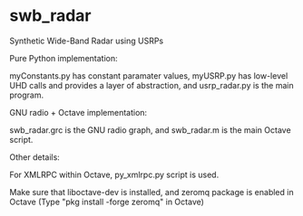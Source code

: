 # swb_radar
Synthetic Wide-Band Radar using USRPs

Pure Python implementation: 

myConstants.py has constant paramater values,
myUSRP.py has low-level UHD calls and provides a layer of abstraction, and
usrp_radar.py is the main program.

GNU radio + Octave implementation:

swb_radar.grc is the GNU radio graph, and
swb_radar.m is the main Octave script.

Other details:

For XMLRPC within Octave, py_xmlrpc.py script is used.

Make sure that liboctave-dev is installed, and zeromq package is enabled in Octave
(Type "pkg install -forge zeromq" in Octave)




